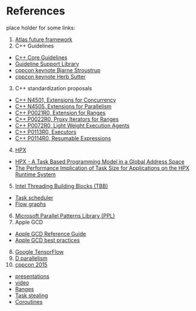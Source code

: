 # References

place holder for some links:

1. [Atlas future framework](https://indico.cern.ch/event/399816/attachments/800679/1097304/ffreq-report-draft.pdf)
2. C++ Guidelines
  + [C++ Core Guidelines](https://github.com/isocpp/CppCoreGuidelines)
  + [Guideline Support Library](https://github.com/Microsoft/GSL)
  + [cppcon keynote Bjarne Stroustrup](https://www.youtube.com/watch?v=1OEu9C51K2A)
  + [cppcon keynote Herb Sutter](https://www.youtube.com/watch?v=hEx5DNLWGgA)
3. C++ standardization proposals
  + [C++ N4501, Extensions for Concurrency](http://open-std.org/JTC1/SC22/WG21/docs/papers/2015/n4501.html)
  + [C++ N4505, Extensions for Parallelism](http://open-std.org/JTC1/SC22/WG21/docs/papers/2015/n4505.pdf)
  + [C++ P0021R0, Extension for Ranges](http://open-std.org/JTC1/SC22/WG21/docs/papers/2015/p0021r0.pdf)
  + [C++ P0022R0, Proxy Iterators for Ranges](http://open-std.org/JTC1/SC22/WG21/docs/papers/2015/p0022r0.html)
  + [C++ P0072R0, Light Weight Execution Agents](http://open-std.org/JTC1/SC22/WG21/docs/papers/2015/p0072r0.pdf)
  + [C++ P0113R0, Executors](http://open-std.org/JTC1/SC22/WG21/docs/papers/2015/p0113r0.html)
  + [C++ P0114R0, Resumable Expressions](http://open-std.org/JTC1/SC22/WG21/docs/papers/2015/p0114r0.pdf)
4. [HPX](http://stellar.cct.lsu.edu/projects/hpx/)
  + [HPX - A Task Based Programming Model in a Global Address Space](http://stellar.cct.lsu.edu/pubs/pgas14.pdf)
  + [The Performance Implication of Task Size for Applications on the HPX Runtime System](http://stellar.cct.lsu.edu/pubs/hpcmaspa2015.pdf)
5. [Intel Threading Building Blocks (TBB)](https://www.threadingbuildingblocks.org)
  + [Task scheduler](https://www.threadingbuildingblocks.org/docs/help/tbb_userguide/The_Task_Scheduler.htm)
  + [Flow graphs](https://www.threadingbuildingblocks.org/tutorial-intel-tbb-flow-graph)
6. [Microsoft Parallel Patterns Library (PPL)](https://msdn.microsoft.com/en-us/library/dd492418.aspx)
7. Apple GCD
  + [Apple GCD Reference Guide](https://developer.apple.com/library/mac/documentation/Performance/Reference/GCD_libdispatch_Ref/index.html)
  + [Apple GCD best practices](http://amattn.com/p/grand_central_dispatch_gcd_summary_syntax_best_practices.html)
8. [Google TensorFlow](http://www.tensorflow.org)
9. [D parallelism](http://dlang.org/phobos/std_parallelism.html)
10. [cppcon 2015](http://cppcon.org)
  + [presentations](https://github.com/CppCon/CppCon2015)
  + [video](https://www.youtube.com/user/CppCon)
  + [Ranges](https://www.youtube.com/watch?v=mFUXNMfaciE)
  + [Task stealing](https://www.youtube.com/watch?v=iLHNF7SgVN4)
  + [Coroutines](https://www.youtube.com/watch?v=_fu0gx-xseY)
